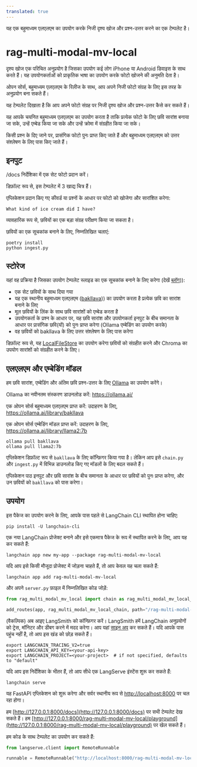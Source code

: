 ```yaml
---
translated: true
---
```


यह एक बहुमाध्यम एलएलएम का उपयोग करके निजी दृश्य खोज और प्रश्न-उत्तर करने का एक टेम्पलेट है।

# rag-multi-modal-mv-local

दृश्य खोज एक परिचित अनुप्रयोग है जिसका उपयोग कई लोग iPhone या Android डिवाइस के साथ करते हैं। यह उपयोगकर्ताओं को प्राकृतिक भाषा का उपयोग करके फोटो खोजने की अनुमति देता है।

ओपन सोर्स, बहुमाध्यम एलएलएम के रिलीज के साथ, आप अपने निजी फोटो संग्रह के लिए इस तरह के अनुप्रयोग बना सकते हैं।

यह टेम्पलेट दिखाता है कि आप अपने फोटो संग्रह पर निजी दृश्य खोज और प्रश्न-उत्तर कैसे कर सकते हैं।

यह आपके चयनित बहुमाध्यम एलएलएम का उपयोग करता है ताकि प्रत्येक फोटो के लिए छवि सारांश बनाया जा सके, उन्हें एम्बेड किया जा सके और उन्हें क्रोमा में संग्रहीत किया जा सके।

किसी प्रश्न के दिए जाने पर, प्रासंगिक फोटो पुनः प्राप्त किए जाते हैं और बहुमाध्यम एलएलएम को उत्तर संश्लेषण के लिए पास किए जाते हैं।

## इनपुट

/docs निर्देशिका में एक सेट फोटो प्रदान करें।

डिफ़ॉल्ट रूप से, इस टेम्पलेट में 3 खाद्य चित्र हैं।

एप्लिकेशन प्रदान किए गए कीवर्ड या प्रश्नों के आधार पर फोटो को खोजेगा और सारांशित करेगा:

```text
What kind of ice cream did I have?
```

व्यावहारिक रूप से, छवियों का एक बड़ा संग्रह परीक्षण किया जा सकता है।

छवियों का एक सूचकांक बनाने के लिए, निम्नलिखित चलाएं:

```shell
poetry install
python ingest.py
```

## स्टोरेज

यहां वह प्रक्रिया है जिसका उपयोग टेम्पलेट स्लाइड का एक सूचकांक बनाने के लिए करेगा (देखें [ब्लॉग](https://blog.langchain.dev/multi-modal-rag-template/))):

* एक सेट छवियों के साथ दिया गया
* यह एक स्थानीय बहुमाध्यम एलएलएम ([bakllava](https://ollama.ai/library/bakllava))) का उपयोग करता है प्रत्येक छवि का सारांश बनाने के लिए
* मूल छवियों के लिंक के साथ छवि सारांशों को एम्बेड करता है
* उपयोगकर्ता के प्रश्न के आधार पर, यह छवि सारांश और उपयोगकर्ता इनपुट के बीच समानता के आधार पर प्रासंगिक छवि(यों) को पुनः प्राप्त करेगा (Ollama एम्बेडिंग का उपयोग करके)
* वह छवियों को bakllava के लिए उत्तर संश्लेषण के लिए पास करेगा

डिफ़ॉल्ट रूप से, यह [LocalFileStore](https://python.langchain.com/docs/integrations/stores/file_system) का उपयोग करेगा छवियों को संग्रहीत करने और Chroma का उपयोग सारांशों को संग्रहीत करने के लिए।

## एलएलएम और एम्बेडिंग मॉडल

हम छवि सारांश, एम्बेडिंग और अंतिम छवि प्रश्न-उत्तर के लिए [Ollama](https://python.langchain.com/docs/integrations/chat/ollama#multi-modal) का उपयोग करेंगे।

Ollama का नवीनतम संस्करण डाउनलोड करें: https://ollama.ai/

एक ओपन सोर्स बहुमाध्यम एलएलएम प्राप्त करें: उदाहरण के लिए, https://ollama.ai/library/bakllava

एक ओपन सोर्स एम्बेडिंग मॉडल प्राप्त करें: उदाहरण के लिए, https://ollama.ai/library/llama2:7b

```shell
ollama pull bakllava
ollama pull llama2:7b
```

एप्लिकेशन डिफ़ॉल्ट रूप से `bakllava` के लिए कॉन्फ़िगर किया गया है। लेकिन आप इसे `chain.py` और `ingest.py` में विभिन्न डाउनलोड किए गए मॉडलों के लिए बदल सकते हैं।

एप्लिकेशन पाठ इनपुट और छवि सारांश के बीच समानता के आधार पर छवियों को पुनः प्राप्त करेगा, और उन छवियों को `bakllava` को पास करेगा।

## उपयोग

इस पैकेज का उपयोग करने के लिए, आपके पास पहले से LangChain CLI स्थापित होना चाहिए:

```shell
pip install -U langchain-cli
```

एक नया LangChain प्रोजेक्ट बनाने और इसे एकमात्र पैकेज के रूप में स्थापित करने के लिए, आप यह कर सकते हैं:

```shell
langchain app new my-app --package rag-multi-modal-mv-local
```

यदि आप इसे किसी मौजूदा प्रोजेक्ट में जोड़ना चाहते हैं, तो आप केवल यह चला सकते हैं:

```shell
langchain app add rag-multi-modal-mv-local
```

और अपने `server.py` फ़ाइल में निम्नलिखित कोड जोड़ें:

```python
from rag_multi_modal_mv_local import chain as rag_multi_modal_mv_local_chain

add_routes(app, rag_multi_modal_mv_local_chain, path="/rag-multi-modal-mv-local")
```

(वैकल्पिक) अब आइए LangSmith को कॉन्फ़िगर करें।
LangSmith हमें LangChain अनुप्रयोगों को ट्रेस, मॉनिटर और डीबग करने में मदद करेगा।
आप यहां [साइन अप](https://smith.langchain.com/) कर सकते हैं।
यदि आपके पास पहुंच नहीं है, तो आप इस खंड को छोड़ सकते हैं।

```shell
export LANGCHAIN_TRACING_V2=true
export LANGCHAIN_API_KEY=<your-api-key>
export LANGCHAIN_PROJECT=<your-project>  # if not specified, defaults to "default"
```

यदि आप इस निर्देशिका के भीतर हैं, तो आप सीधे एक LangServe इंस्टेंस शुरू कर सकते हैं:

```shell
langchain serve
```

यह FastAPI एप्लिकेशन को शुरू करेगा और सर्वर स्थानीय रूप से [http://localhost:8000](http://localhost:8000) पर चल रहा होगा।

हम [http://127.0.0.1:8000/docs](http://127.0.0.1:8000/docs) पर सभी टेम्पलेट देख सकते हैं।
हम [http://127.0.0.1:8000/rag-multi-modal-mv-local/playground](http://127.0.0.1:8000/rag-multi-modal-mv-local/playground) पर खेल सकते हैं।

हम कोड के साथ टेम्पलेट का उपयोग कर सकते हैं:

```python
from langserve.client import RemoteRunnable

runnable = RemoteRunnable("http://localhost:8000/rag-multi-modal-mv-local")
```
